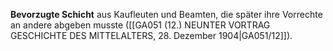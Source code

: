 
**Bevorzugte Schicht** aus Kaufleuten und Beamten, die später ihre Vorrechte an andere abgeben musste ([[GA051 (12.) NEUNTER VORTRAG GESCHICHTE DES MITTELALTERS, 28. Dezember 1904|GA051/12]]).
